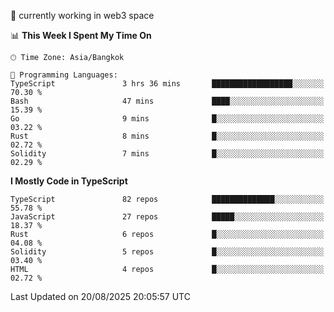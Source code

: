🔭 currently working in web3 space

<!--START_SECTION:waka-->
📊 **This Week I Spent My Time On** 

```text
🕑︎ Time Zone: Asia/Bangkok

💬 Programming Languages: 
TypeScript               3 hrs 36 mins       ██████████████████░░░░░░░   70.30 % 
Bash                     47 mins             ████░░░░░░░░░░░░░░░░░░░░░   15.39 % 
Go                       9 mins              █░░░░░░░░░░░░░░░░░░░░░░░░   03.22 % 
Rust                     8 mins              █░░░░░░░░░░░░░░░░░░░░░░░░   02.72 % 
Solidity                 7 mins              █░░░░░░░░░░░░░░░░░░░░░░░░   02.29 % 
```

**I Mostly Code in TypeScript** 

```text
TypeScript               82 repos            ██████████████░░░░░░░░░░░   55.78 % 
JavaScript               27 repos            █████░░░░░░░░░░░░░░░░░░░░   18.37 % 
Rust                     6 repos             █░░░░░░░░░░░░░░░░░░░░░░░░   04.08 % 
Solidity                 5 repos             █░░░░░░░░░░░░░░░░░░░░░░░░   03.40 % 
HTML                     4 repos             █░░░░░░░░░░░░░░░░░░░░░░░░   02.72 % 
```




 Last Updated on 20/08/2025 20:05:57 UTC
<!--END_SECTION:waka-->
